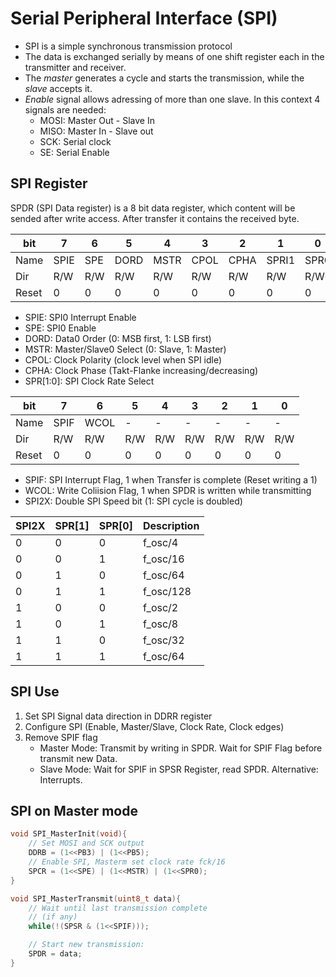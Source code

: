# Serial Peripheral Interface (SPI)

* SPI is a simple synchronous transmission protocol
* The data is exchanged serially by means of one shift register each in the transmitter and receiver.
* The *master* generates a cycle and starts the transmission, while the *slave* accepts it.
* *Enable* signal allows adressing of more than one slave. In this context 4 signals are needed:
    * MOSI: Master Out - Slave In
    * MISO: Master In - Slave out
    * SCK: Serial clock
    * SE: Serial Enable

## SPI Register
SPDR (SPI Data register) is a 8 bit data register, which content will be sended after write access. After transfer it contains the received byte.

| bit | 7 | 6 | 5 | 4 | 3 | 2 | 1 | 0 |
| --- | --- | --- | --- | --- | --- | --- | --- | --- |
| Name | SPIE | SPE | DORD | MSTR | CPOL | CPHA | SPRI1 | SPR0 |
| Dir | R/W | R/W | R/W | R/W | R/W | R/W | R/W | R/W |
| Reset | 0 | 0 | 0 | 0 | 0 | 0 | 0 | 0 |

* SPIE: SPI0 Interrupt Enable
* SPE: SPI0 Enable
* DORD: Data0 Order (0: MSB first, 1: LSB first)
* MSTR: Master/Slave0 Select (0: Slave, 1: Master)
* CPOL: Clock Polarity (clock level when SPI idle)
* CPHA: Clock Phase (Takt-Flanke increasing/decreasing)
* SPR[1:0]: SPI Clock Rate Select

| bit | 7 | 6 | 5 | 4 | 3 | 2 | 1 | 0 |
| --- | --- | --- | --- | --- | --- | --- | --- | --- |
| Name | SPIF | WCOL | - | - | - | - | - | - | SPI2X |
| Dir | R/W | R/W | R/W | R/W | R/W | R/W | R/W | R/W |
| Reset | 0 | 0 | 0 | 0 | 0 | 0 | 0 | 0 | 0 |

* SPIF: SPI Interrupt Flag, 1 when Transfer is complete (Reset writing a 1)
* WCOL: Write Coliision Flag, 1 when SPDR is written while transmitting
* SPI2X: Double SPI Speed bit (1: SPI cycle is doubled)

| SPI2X | SPR[1] | SPR[0] | Description |
| --- | --- | --- | --- |
| 0 | 0 | 0 | f_osc/4 |
| 0 | 0 | 1 | f_osc/16 |
| 0 | 1 | 0 | f_osc/64 |
| 0 | 1 | 1 | f_osc/128 |
| 1 | 0 | 0 | f_osc/2 |
| 1 | 0 | 1 | f_osc/8 |
| 1 | 1 | 0 | f_osc/32 |
| 1 | 1 | 1 | f_osc/64 |

## SPI Use
1. Set SPI Signal data direction in DDRR register
2. Configure SPI (Enable, Master/Slave, Clock Rate, Clock edges)
3. Remove SPIF flag
    * Master Mode: Transmit by writing in SPDR. Wait for SPIF Flag before transmit new Data.
    * Slave Mode: Wait for SPIF in SPSR Register, read SPDR. Alternative: Interrupts.

## SPI on Master mode
```C
void SPI_MasterInit(void){
    // Set MOSI and SCK output
    DDRB = (1<<PB3) | (1<<PB5);
    // Enable SPI, Masterm set clock rate fck/16
    SPCR = (1<<SPE) | (1<<MSTR) | (1<<SPR0);
}

void SPI_MasterTransmit(uint8_t data){
    // Wait until last transmission complete
    // (if any)
    while(!(SPSR & (1<<SPIF)));

    // Start new transmission:
    SPDR = data;
}
```